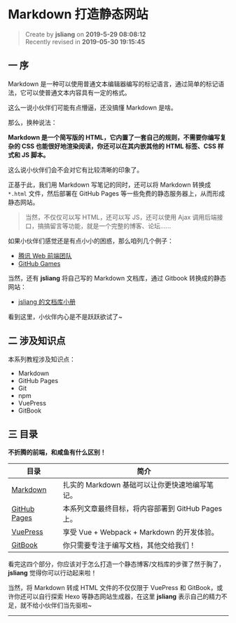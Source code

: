 Markdown 打造静态网站
===

> Create by **jsliang** on **2019-5-29 08:08:12**  
> Recently revised in **2019-05-30 19:15:45**

## 一 序

Markdown 是一种可以使用普通文本编辑器编写的标记语言，通过简单的标记语法，它可以使普通文本内容具有一定的格式。

这么一说小伙伴们可能有点懵逼，还没搞懂 Markdown 是啥。

那么，换种说法：

**Markdown 是一个简写版的 HTML，它内置了一套自己的规则，不需要你编写复杂的 CSS 也能很好地渲染阅读，你还可以在其内嵌其他的 HTML 标签、CSS 样式和 JS 脚本。**

这么说小伙伴们会不会对它有比较清晰的印象了。

正基于此，我们用 Markdown 写笔记的同时，还可以将 Markdown 转换成 `*.html` 文件，然后部署在 GitHub Pages 等一些免费的静态服务器上，从而形成静态网站。

> 当然，不仅仅可以写 HTML，还可以写 JS，还可以使用 Ajax 调用后端接口，搞搞留言等功能，就是一个完整的博客、论坛……

如果小伙伴们感觉还是有点小小的困惑，那么咱列几个例子：

* [腾讯 Web 前端团队](http://alloyteam.github.io/)
* [GitHub Games](http://likexia.gitee.io/game/)

当然，还有 **jsliang** 将自己写的 Markdown 文档库，通过 Gitbook 转换成的静态网站：

* [jsliang 的文档库小册](https://liangjunrong.github.io/)

看到这里，小伙伴内心是不是跃跃欲试了~

## 二 涉及知识点

本系列教程涉及知识点：

* Markdown
* GitHub Pages
* Git
* npm
* VuePress
* GitBook

## 三 目录

**不折腾的前端，和咸鱼有什么区别！**

| 目录 | 简介 |
| --- | --- |
| [Markdown](./Markdown/README.md) | 扎实的 Markdown 基础可以让你更快速地编写笔记。 |
| [GitHub Pages](./GitHub-Pages/README.md) | 本系列文章最终目标，将内容部署到 GitHub Pages 上。 |
| [VuePress](./VuePress/README.md) | 享受 Vue + Webpack + Markdown 的开发体验。 |
| [GitBook](./GitBook/README.md) | 你只需要专注于编写文档，其他交给我们！ |

看完这四个部分，你应该对于怎么打造一个静态博客/文档库的步骤了然于胸了，**jsliang** 觉得你可以行动起来啦！

当然，将 Markdown 转成 HTML 文件的不仅仅限于 VuePress 和 GitBook，或许你还可以自行探索 Hexo 等静态网站生成器，在这里 **jsliang** 表示自己的精力不足，就不给小伙伴们当先驱啦~

---



